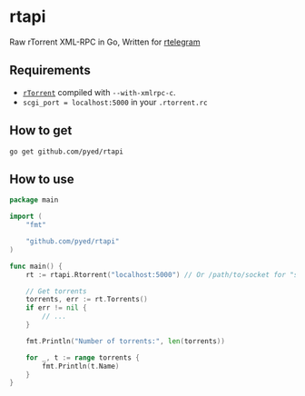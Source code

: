 # rtapi
Raw rTorrent XML-RPC in Go, Written for [rtelegram](https://github.com/pyed/rtelegram)

## Requirements
* [`rTorrent`](https://github.com/rakshasa/rtorrent) compiled with `--with-xmlrpc-c`.
* `scgi_port = localhost:5000` in your `.rtorrent.rc`

## How to get
`go get github.com/pyed/rtapi`

## How to use
``` go
package main

import (
	"fmt"

	"github.com/pyed/rtapi"
)

func main() {
	rt := rtapi.Rtorrent("localhost:5000") // Or /path/to/socket for "scgi_local".

	// Get torrents
	torrents, err := rt.Torrents()
	if err != nil {
		// ...
	}

	fmt.Println("Number of torrents:", len(torrents))

	for _, t := range torrents {
		fmt.Println(t.Name)
	}
}
```
